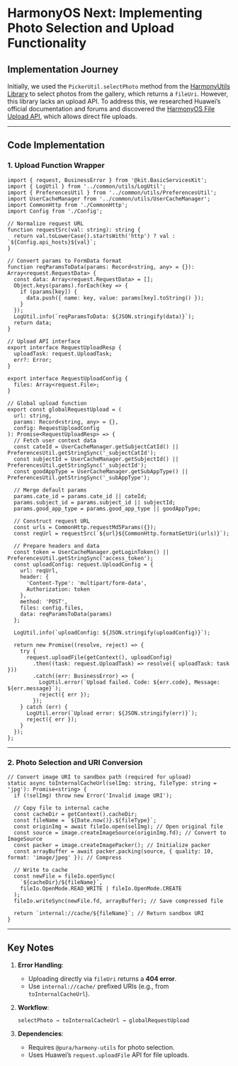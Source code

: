 # HarmonyOS Next: Implementing Photo Selection and Upload Functionality

## Implementation Journey

Initially, we used the `PickerUtil.selectPhoto` method from the [HarmonyUtils Library](https://ohpm.openharmony.cn/#/cn/detail/@pura%2Fharmony-utils) to select photos from the gallery, which returns a `fileUri`. However, this library lacks an upload API. To address this, we researched Huawei’s official documentation and forums and discovered the [HarmonyOS File Upload API](https://developer.huawei.com/consumer/cn/doc/harmonyos-references-V5/js-apis-request-V5#requestuploadfile9), which allows direct file uploads.

------

## Code Implementation

### 1. Upload Function Wrapper

```
import { request, BusinessError } from '@kit.BasicServicesKit';
import { LogUtil } from '../common/utils/LogUtil';
import { PreferencesUtil } from '../common/utils/PreferencesUtil';
import UserCacheManager from '../common/utils/UserCacheManager';
import CommonHttp from './CommonHttp';
import Config from './Config';

// Normalize request URL
function requestSrc(val: string): string {
  return val.toLowerCase().startsWith('http') ? val : `${Config.api_hosts}${val}`;
}

// Convert params to FormData format
function reqParamsToData(params: Record<string, any> = {}): Array<request.RequestData> {
  const data: Array<request.RequestData> = [];
  Object.keys(params).forEach(key => {
    if (params[key]) {
      data.push({ name: key, value: params[key].toString() });
    }
  });
  LogUtil.info(`reqParamsToData: ${JSON.stringify(data)}`);
  return data;
}

// Upload API interface
export interface RequestUploadResp {
  uploadTask: request.UploadTask;
  err?: Error;
}

export interface RequestUploadConfig {
  files: Array<request.File>;
}

// Global upload function
export const globalRequestUpload = (
  url: string,
  params: Record<string, any> = {},
  config: RequestUploadConfig
): Promise<RequestUploadResp> => {
  // Fetch user context data
  const cateId = UserCacheManager.getSubjectCatId() || PreferencesUtil.getStringSync('_subjectCatId');
  const subjectId = UserCacheManager.getSubjectId() || PreferencesUtil.getStringSync('_subjectId');
  const goodAppType = UserCacheManager.getSubAppType() || PreferencesUtil.getStringSync('_subAppType');

  // Merge default params
  params.cate_id = params.cate_id || cateId;
  params.subject_id = params.subject_id || subjectId;
  params.good_app_type = params.good_app_type || goodAppType;

  // Construct request URL
  const urls = CommonHttp.requestMd5Params({});
  const reqUrl = requestSrc(`${url}${CommonHttp.formatGetUri(urls)}`);

  // Prepare headers and data
  const token = UserCacheManager.getLoginToken() || PreferencesUtil.getStringSync('access_token');
  const uploadConfig: request.UploadConfig = {
    url: reqUrl,
    header: {
      'Content-Type': 'multipart/form-data',
      Authorization: token
    },
    method: 'POST',
    files: config.files,
    data: reqParamsToData(params)
  };

  LogUtil.info(`uploadConfig: ${JSON.stringify(uploadConfig)}`);

  return new Promise((resolve, reject) => {
    try {
      request.uploadFile(getContext(), uploadConfig)
        .then((task: request.UploadTask) => resolve({ uploadTask: task }))
        .catch((err: BusinessError) => {
          LogUtil.error(`Upload failed. Code: ${err.code}, Message: ${err.message}`);
          reject({ err });
        });
    } catch (err) {
      LogUtil.error(`Upload error: ${JSON.stringify(err)}`);
      reject({ err });
    }
  });
};
```

------

### 2. Photo Selection and URI Conversion

```
// Convert image URI to sandbox path (required for upload)
static async toInternalCacheUrl(selImg: string, fileType: string = 'jpg'): Promise<string> {
  if (!selImg) throw new Error('Invalid image URI');

  // Copy file to internal cache
  const cacheDir = getContext().cacheDir;
  const fileName = `${Date.now()}.${fileType}`;
  const originImg = await fileIo.open(selImg); // Open original file
  const source = image.createImageSource(originImg.fd); // Convert to ImageSource
  const packer = image.createImagePacker(); // Initialize packer
  const arrayBuffer = await packer.packing(source, { quality: 10, format: 'image/jpeg' }); // Compress

  // Write to cache
  const newFile = fileIo.openSync(
    `${cacheDir}/${fileName}`,
    fileIo.OpenMode.READ_WRITE | fileIo.OpenMode.CREATE
  );
  fileIo.writeSync(newFile.fd, arrayBuffer); // Save compressed file

  return `internal://cache/${fileName}`; // Return sandbox URI
}
```

------

## Key Notes

1. **Error Handling**:

   - Uploading directly via `fileUri` returns a **404 error**.
   - Use `internal://cache/` prefixed URIs (e.g., from `toInternalCacheUrl`).

2. **Workflow**:

   ```
   selectPhoto → toInternalCacheUrl → globalRequestUpload
   ```

3. **Dependencies**:

   - Requires `@pura/harmony-utils` for photo selection.
   - Uses Huawei’s `request.uploadFile` API for file uploads.

